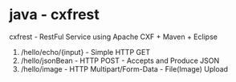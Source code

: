 java - cxfrest
==============

cxfrest - RestFul Service using Apache CXF + Maven + Eclipse

1) /hello/echo/{input} - Simple HTTP GET
2) /hello/jsonBean  - HTTP POST - Accepts and Produce JSON
3) /hello/image - HTTP Multipart/Form-Data - File(Image) Upload


